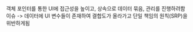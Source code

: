 객체 포인터를 통한 UI에 접근성을 높이고, 상속으로 데이터 묶음, 관리를 진행하려함 <br/>
이슈 -> 데이터에 UI 변수들이 존재하여 결합도가 올라가고 단일 책임의 원칙(SRP)을 위반하게됨
